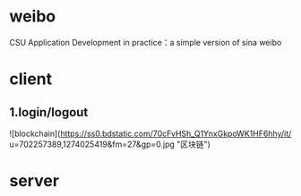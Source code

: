 # weibo
CSU Application Development in practice：a simple version of sina weibo
# client
## 1.login/logout
![blockchain](https://ss0.bdstatic.com/70cFvHSh_Q1YnxGkpoWK1HF6hhy/it/
u=702257389,1274025419&fm=27&gp=0.jpg "区块链")
# server
